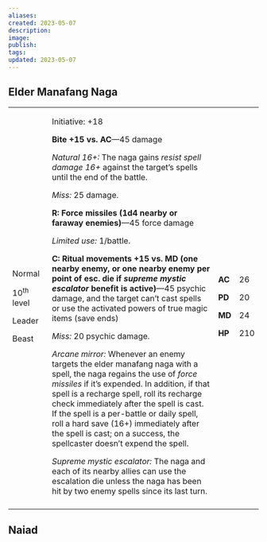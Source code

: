 ```yaml
---
aliases: 
created: 2023-05-07
description: 
image: 
publish: 
tags: 
updated: 2023-05-07
---
```


## Elder Manafang Naga

<table>
<colgroup>
<col style="width: 16%" />
<col style="width: 71%" />
<col style="width: 5%" />
<col style="width: 6%" />
</colgroup>
<tbody>
<tr class="odd">
<td><p>Normal</p>
<p>10<sup>th</sup> level</p>
<p>Leader</p>
<p>Beast</p></td>
<td><p>Initiative: +18</p>
<p><strong>Bite +15 vs. AC</strong>—45 damage</p>
<p><em>Natural 16+:</em> The naga gains <em>resist spell damage 16+</em>
against the target’s spells until the end of the battle.</p>
<p><em>Miss:</em> 25 damage.</p>
<p><strong>R: Force missiles (1d4 nearby or faraway enemies)</strong>—45
force damage</p>
<p><em>Limited use:</em> 1/battle.</p>
<p><strong>C: Ritual movements +15 vs. MD (one nearby enemy, or one
nearby enemy per point of esc. die if <em>supreme mystic escalator</em>
benefit is active)</strong>—45 psychic damage, and the target can’t cast
spells or use the activated powers of true magic items (save ends)</p>
<p><em>Miss:</em> 20 psychic damage.</p>
<p><em>Arcane mirror:</em> Whenever an enemy targets the elder manafang
naga with a spell, the naga regains the use of <em>force missiles</em>
if it’s expended. In addition, if that spell is a recharge spell, roll
its recharge check immediately after the spell is cast. If the spell is
a per-battle or daily spell, roll a hard save (16+) immediately after
the spell is cast; on a success, the spellcaster doesn’t expend the
spell.</p>
<p><em>Supreme mystic escalator:</em> The naga and each of its nearby
allies can use the escalation die unless the naga has been hit by two
enemy spells since its last turn.</p></td>
<td><p><strong>AC</strong></p>
<p><strong>PD</strong></p>
<p><strong>MD</strong></p>
<p><strong>HP</strong></p></td>
<td><p>26</p>
<p>20</p>
<p>24</p>
<p>210</p></td>
</tr>
<tr class="even">
<td></td>
<td></td>
<td></td>
<td></td>
</tr>
</tbody>
</table>

## Naiad